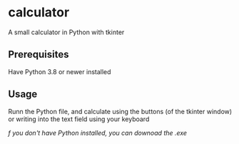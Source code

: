 # calculator
A small calculator in Python with tkinter

## Prerequisites
Have Python 3.8 or newer installed

## Usage
Runn the Python file, and calculate using the buttons (of the tkinter window) or writing into the text field using your keyboard

*f you don't have Python installed, you can downoad the .exe*
